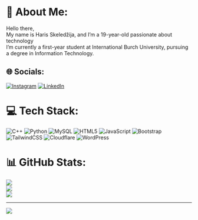 # 💫 About Me:
Hello there,<br>
My name is Haris Skeledžija, and I’m a 19-year-old passionate about technology<br>
I’m currently a first-year student at International Burch University, pursuing a degree in Information Technology. <br>


## 🌐 Socials:
[![Instagram](https://img.shields.io/badge/Instagram-%23E4405F.svg?logo=Instagram&logoColor=white)](https://instagram.com/hqriss59) [![LinkedIn](https://img.shields.io/badge/LinkedIn-%230077B5.svg?logo=linkedin&logoColor=white)](https://linkedin.com/in/haris-skeledzija) 

# 💻 Tech Stack:
![C++](https://img.shields.io/badge/c++-%2300599C.svg?style=for-the-badge&logo=c%2B%2B&logoColor=white) ![Python](https://img.shields.io/badge/python-3670A0?style=for-the-badge&logo=python&logoColor=ffdd54) ![MySQL](https://img.shields.io/badge/mysql-4479A1.svg?style=for-the-badge&logo=mysql&logoColor=white) ![HTML5](https://img.shields.io/badge/html5-%23E34F26.svg?style=for-the-badge&logo=html5&logoColor=white) ![JavaScript](https://img.shields.io/badge/javascript-%23323330.svg?style=for-the-badge&logo=javascript&logoColor=%23F7DF1E)  ![Bootstrap](https://img.shields.io/badge/bootstrap-%238511FA.svg?style=for-the-badge&logo=bootstrap&logoColor=white) ![TailwindCSS](https://img.shields.io/badge/tailwindcss-%2338B2AC.svg?style=for-the-badge&logo=tailwind-css&logoColor=white) ![Cloudflare](https://img.shields.io/badge/Cloudflare-F38020?style=for-the-badge&logo=Cloudflare&logoColor=white) ![WordPress](https://img.shields.io/badge/WordPress-%23117AC9.svg?style=for-the-badge&logo=WordPress&logoColor=white) 
# 📊 GitHub Stats:
![](https://github-readme-stats.vercel.app/api?username=haris0059&theme=dark&hide_border=false&include_all_commits=true&count_private=false)<br/>
![](https://github-readme-streak-stats.herokuapp.com/?user=haris0059&theme=dark&hide_border=false)<br/>
![](https://github-readme-stats.vercel.app/api/top-langs/?username=haris0059&theme=dark&hide_border=false&include_all_commits=true&count_private=false&layout=compact)

---
[![](https://visitcount.itsvg.in/api?id=haris0059&icon=0&color=0)](https://visitcount.itsvg.in)

<!-- Proudly created with GPRM ( https://gprm.itsvg.in ) -->

